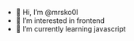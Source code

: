 - 👋 Hi, I’m @mrsko0l
- 👀 I’m interested in frontend
- 🌱 I’m currently learning javascript

<!---
mrsko0l/mrsko0l is a ✨ special ✨ repository because its `README.md` (this file) appears on your GitHub profile.
You can click the Preview link to take a look at your changes.
--->

